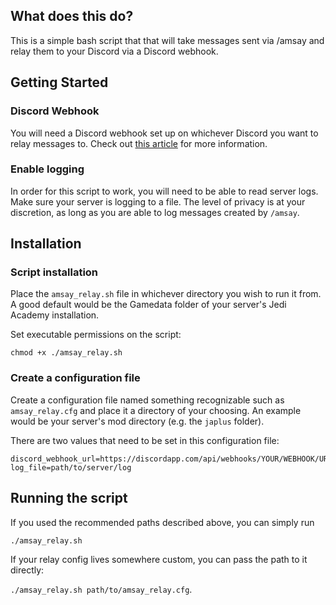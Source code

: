 ## What does this do?

This is a simple bash script that that will take messages sent via /amsay and relay them to your Discord via a Discord webhook.

## Getting Started

### Discord Webhook

You will need a Discord webhook set up on whichever Discord you want to relay
messages to. Check out [this article](https://support.discordapp.com/hc/en-us/articles/228383668-Intro-to-Webhooks) for more information.

### Enable logging

In order for this script to work, you will need to be able to read server logs.
Make sure your server is logging to a file. The level of privacy is at your 
discretion, as long as you are able to log messages created by `/amsay`.

## Installation

### Script installation

Place the `amsay_relay.sh` file in whichever directory you wish to run it from. 
A good default would be the Gamedata folder of your server's Jedi Academy 
installation.

Set executable permissions on the script:

```
chmod +x ./amsay_relay.sh
```

### Create a configuration file

Create a configuration file named something recognizable such as `amsay_relay.cfg` and place it a directory of your choosing. An example would be your server's mod directory (e.g. the `japlus` folder).

There are two values that need to be set in this configuration file:

```
discord_webhook_url=https://discordapp.com/api/webhooks/YOUR/WEBHOOK/URL
log_file=path/to/server/log
```

## Running the script

If you used the recommended paths described above, you can simply run 

```
./amsay_relay.sh
```

If your relay config lives somewhere custom, you can pass the
path to it directly:

`./amsay_relay.sh path/to/amsay_relay.cfg`.

